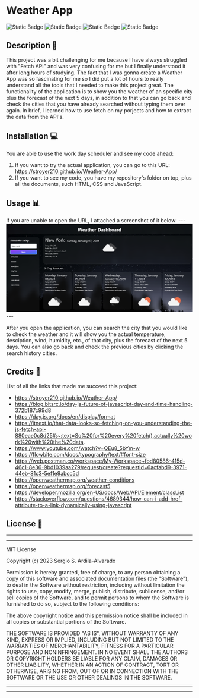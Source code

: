 
# Weather App
![Static Badge](https://img.shields.io/badge/HTML-%23E86B20?style=for-the-badge&logo=html5&labelColor=black) ![Static Badge](https://img.shields.io/badge/CSS-%2388C8EB?style=for-the-badge&logo=css3&logoColor=%235BB4EB&labelColor=black) ![Static Badge](https://img.shields.io/badge/JavaScript-F7DF1E?style=for-the-badge&logo=javascript&labelColor=black) ![Static Badge](https://img.shields.io/badge/tailwind%20css%20-%20%2306B6D4?style=for-the-badge&logo=tailwindcss&labelColor=black)

## Description  :bookmark_tabs:

This project was a bit challenging for me because I have always struggled with "Fetch API" and was very confusing for me but I finally understood it after long hours of studying. The fact that I was gonna create a Weather App was so fascinating for me so I did put a lot of hours to really understand all the tools that I needed to make this project great.  The functionality of the application is to show you the weather of an specific city plus the forecast of the next 5 days, in addition to that you can go back and check the cities that you have already searched without typing them over again. In brief, I learned how to use fetch on my porjects and how to extract the data from the API's.

## Installation :computer:

You are able to use the work day scheduler and see my code ahead:

 1. If you want to try the actual application, you can go to this URL: https://stroyer210.github.io/Weather-App/
 2. If you want to see my code, you have my repository's folder on top, plus all the documents, such HTML, CSS and JavaScript.

## Usage :bar_chart:
If you are unable to open the URL, I attached a screenshot of it below:
    ---
    ![This is how the application looks like with some cities already searched.](public/images/weather1.png)
    ---
    
After you open the application, you can search the city that you would like to check the weather and it will show you the actual temperature, desciption, wind, humidity, etc., of that city, plus the forecast of the next 5 days. You can also go back and check the previous cities by clicking the search history cities. 

## Credits :email:

List of all the links that made me succeed this project:
- https://stroyer210.github.io/Weather-App/ 
- https://blog.bitsrc.io/day-js-future-of-javascript-day-and-time-handling-372b187c99d8
- https://day.js.org/docs/en/display/format
- https://itnext.io/that-data-looks-so-fetching-on-you-understanding-the-js-fetch-api-880eae0c8d25#:~:text=So%20for%20every%20fetch(),actually%20work%20with%20the%20data.
- https://www.youtube.com/watch?v=QEu8_5bYm-w
- https://flowbite.com/docs/typography/text/#font-size
- https://web.postman.co/workspace/My-Workspace~fbd80586-415d-46c1-8e36-9bd1039aa279/request/create?requestId=6acfabd9-3971-44eb-81c3-5ef1e9abcc5d
- https://openweathermap.org/weather-conditions
- https://openweathermap.org/forecast5
- https://developer.mozilla.org/en-US/docs/Web/API/Element/classList
- https://stackoverflow.com/questions/4689344/how-can-i-add-href-attribute-to-a-link-dynamically-using-javascript

## License :memo:
---
---
MIT License

Copyright (c) 2023 Sergio S. Ardila-Alvarado

Permission is hereby granted, free of charge, to any person obtaining a copy
of this software and associated documentation files (the "Software"), to deal
in the Software without restriction, including without limitation the rights
to use, copy, modify, merge, publish, distribute, sublicense, and/or sell
copies of the Software, and to permit persons to whom the Software is
furnished to do so, subject to the following conditions:

The above copyright notice and this permission notice shall be included in all
copies or substantial portions of the Software.

THE SOFTWARE IS PROVIDED "AS IS", WITHOUT WARRANTY OF ANY KIND, EXPRESS OR
IMPLIED, INCLUDING BUT NOT LIMITED TO THE WARRANTIES OF MERCHANTABILITY,
FITNESS FOR A PARTICULAR PURPOSE AND NONINFRINGEMENT. IN NO EVENT SHALL THE
AUTHORS OR COPYRIGHT HOLDERS BE LIABLE FOR ANY CLAIM, DAMAGES OR OTHER
LIABILITY, WHETHER IN AN ACTION OF CONTRACT, TORT OR OTHERWISE, ARISING FROM,
OUT OF OR IN CONNECTION WITH THE SOFTWARE OR THE USE OR OTHER DEALINGS IN THE
SOFTWARE.

---
---







